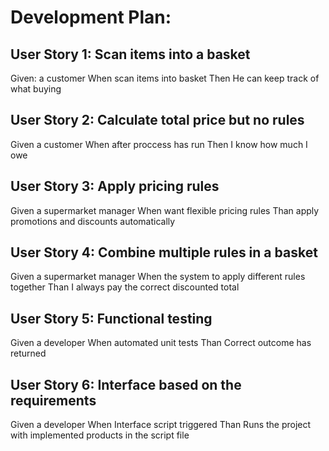 # Development Plan:


## User Story 1: Scan items into a basket
   Given:  a customer
   When scan items into basket
   Then He can keep track of what buying


## User Story 2: Calculate total price but no rules
   Given  a customer
   When after proccess has run
   Then I know how much I owe


## User Story 3: Apply pricing rules
   Given a supermarket manager
   When want flexible pricing rules
   Than apply promotions and discounts automatically


## User Story 4: Combine multiple rules in a basket
   Given a supermarket manager
   When the system to apply different rules together
   Than I always pay the correct discounted total


## User Story 5: Functional testing
   Given a developer
   When automated unit tests
   Than Correct outcome has returned


## User Story 6: Interface based on the requirements
   Given a developer
   When Interface script triggered
   Than Runs the project with implemented products in the script file 